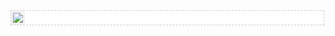 <style type="text/css">
<!--
#demo {
background: #FFF;
overflow:hidden;
border: 1px dashed #CCC;
width: 500px;
}
#demo img {
border: 3px solid #F2F2F2;
}
#indemo {
float: left;
width: 200%;
}
#demo1 {
float: left;
}
#demo2 {
float: left;
}
-->
</style>
<div id="demo">
<div id="indemo">
<div id="demo1">
<a href="#"><img src="https://pic.imgdb.cn/item/6294dee30947543129597092.jpg" border="0" /></a>
</div>
<div id="demo2"></div>
</div>
</div>

<script>
<!--
var speed=10;
var tab=document.getElementById("demo");
var tab1=document.getElementById("demo1");
var tab2=document.getElementById("demo2");
tab2.innerHTML=tab1.innerHTML;
function Marquee(){
if(tab2.offsetWidth-tab.scrollLeft<=0)
tab.scrollLeft-=tab1.offsetWidth
else{
tab.scrollLeft++;
}
}
var MyMar=setInterval(Marquee,speed);
tab.onmouseover=function() {clearInterval(MyMar)};
tab.onmouseout=function() {MyMar=setInterval(Marquee,speed)};
-->
</script>
